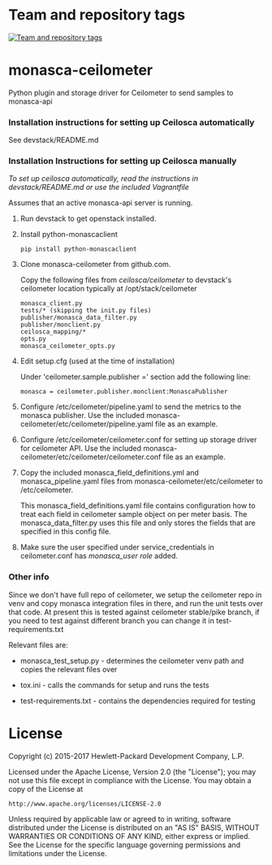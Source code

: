 Team and repository tags
========================

[![Team and repository tags](https://governance.openstack.org/badges/monasca-ceilometer.svg)](https://governance.openstack.org/reference/tags/index.html)

<!-- Change things from this point on -->

monasca-ceilometer
========

Python plugin and storage driver for Ceilometer to send samples to monasca-api

### Installation instructions for setting up Ceilosca automatically

See devstack/README.md

### Installation Instructions for setting up Ceilosca manually

*To set up ceilosca automatically, read the instructions in devstack/README.md
or use the included Vagrantfile*

Assumes that an active monasca-api server is running.

1.  Run devstack to get openstack installed.

2.  Install python-monascaclient

        pip install python-monascaclient

3.  Clone monasca-ceilometer from github.com.

      Copy the following files from *ceilosca/ceilometer* to devstack's
      ceilometer location typically at /opt/stack/ceilometer

        monasca_client.py
        tests/* (skipping the init.py files)
        publisher/monasca_data_filter.py
        publisher/monclient.py
        ceilosca_mapping/*
        opts.py
        monasca_ceilometer_opts.py

4.  Edit setup.cfg (used at the time of installation)

      Under 'ceilometer.sample.publisher =' section add the following line:

        monasca = ceilometer.publisher.monclient:MonascaPublisher

5.  Configure /etc/ceilometer/pipeline.yaml to send the metrics to the monasca
    publisher. Use the included monasca-ceilometer/etc/ceilometer/pipeline.yaml
    file as an example.

6.  Configure /etc/ceilometer/ceilometer.conf for setting up storage driver for
    ceilometer API. Use the included
    monasca-ceilometer/etc/ceilometer/ceilometer.conf file as an example.

7.  Copy the included monasca_field_definitions.yml and monasca_pipeline.yaml
    files from monasca-ceilometer/etc/ceilometer to /etc/ceilometer.

    This monasca_field_definitions.yaml file contains configuration how to treat
    each field in ceilometer sample object on per meter basis.
    The monasca_data_filter.py uses this file and only stores the fields that
    are specified in this config file.

8.  Make sure the user specified under service_credentials in ceilometer.conf
    has *monasca_user role* added.

### Other info

Since we don't have full repo of ceilometer, we setup the ceilometer repo in
venv and copy monasca integration files in there, and run the unit tests over
that code. At present this is tested against ceilometer stable/pike branch,
if you need to test against different branch you can change it in
test-requirements.txt

Relevant files are:

* monasca_test_setup.py - determines the ceilometer venv path and copies the
  relevant files over

* tox.ini - calls the commands for setup and runs the tests

* test-requirements.txt - contains the dependencies required for testing

# License

Copyright (c) 2015-2017 Hewlett-Packard Development Company, L.P.

Licensed under the Apache License, Version 2.0 (the "License");
you may not use this file except in compliance with the License.
You may obtain a copy of the License at

    http://www.apache.org/licenses/LICENSE-2.0

Unless required by applicable law or agreed to in writing, software
distributed under the License is distributed on an "AS IS" BASIS,
WITHOUT WARRANTIES OR CONDITIONS OF ANY KIND, either express or
implied.
See the License for the specific language governing permissions and
limitations under the License.
